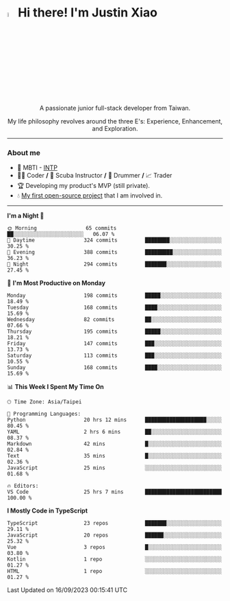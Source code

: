 # <img src="https://media.giphy.com/media/hvRJCLFzcasrR4ia7z/giphy.gif" width="5%">Hi there! I'm Justin Xiao
<p align="center">A passionate junior full-stack developer from Taiwan.  </p>
<p align="center">My life philosophy revolves around the three E's: Experience, Enhancement, and Exploration.</p>

---
### About me
- 👀 MBTI - [INTP](https://www.16personalities.com/intp-personality)
- 👨‍💻 Coder **/** 🤿 Scuba Instructor **/** 🥁 Drummer **/** 📈 Trader
- 🏆 Developing my product's MVP (still private).
- 💧 [My first open-source project](https://github.com/Game-as-a-Service/Game-Lobby-Web) that I am involved in.

---
<!--START_SECTION:waka-->
**I'm a Night 🦉** 

```text
🌞 Morning                65 commits          ██░░░░░░░░░░░░░░░░░░░░░░░   06.07 % 
🌆 Daytime                324 commits         ████████░░░░░░░░░░░░░░░░░   30.25 % 
🌃 Evening                388 commits         █████████░░░░░░░░░░░░░░░░   36.23 % 
🌙 Night                  294 commits         ███████░░░░░░░░░░░░░░░░░░   27.45 % 
```
📅 **I'm Most Productive on Monday** 

```text
Monday                   198 commits         █████░░░░░░░░░░░░░░░░░░░░   18.49 % 
Tuesday                  168 commits         ████░░░░░░░░░░░░░░░░░░░░░   15.69 % 
Wednesday                82 commits          ██░░░░░░░░░░░░░░░░░░░░░░░   07.66 % 
Thursday                 195 commits         █████░░░░░░░░░░░░░░░░░░░░   18.21 % 
Friday                   147 commits         ███░░░░░░░░░░░░░░░░░░░░░░   13.73 % 
Saturday                 113 commits         ███░░░░░░░░░░░░░░░░░░░░░░   10.55 % 
Sunday                   168 commits         ████░░░░░░░░░░░░░░░░░░░░░   15.69 % 
```


📊 **This Week I Spent My Time On** 

```text
🕑︎ Time Zone: Asia/Taipei

💬 Programming Languages: 
Python                   20 hrs 12 mins      ████████████████████░░░░░   80.45 % 
YAML                     2 hrs 6 mins        ██░░░░░░░░░░░░░░░░░░░░░░░   08.37 % 
Markdown                 42 mins             █░░░░░░░░░░░░░░░░░░░░░░░░   02.84 % 
Text                     35 mins             █░░░░░░░░░░░░░░░░░░░░░░░░   02.36 % 
JavaScript               25 mins             ░░░░░░░░░░░░░░░░░░░░░░░░░   01.68 % 

🔥 Editors: 
VS Code                  25 hrs 7 mins       █████████████████████████   100.00 % 
```

**I Mostly Code in TypeScript** 

```text
TypeScript               23 repos            ███████░░░░░░░░░░░░░░░░░░   29.11 % 
JavaScript               20 repos            ██████░░░░░░░░░░░░░░░░░░░   25.32 % 
Vue                      3 repos             █░░░░░░░░░░░░░░░░░░░░░░░░   03.80 % 
Kotlin                   1 repo              ░░░░░░░░░░░░░░░░░░░░░░░░░   01.27 % 
HTML                     1 repo              ░░░░░░░░░░░░░░░░░░░░░░░░░   01.27 % 
```




 Last Updated on 16/09/2023 00:15:41 UTC
<!--END_SECTION:waka-->

